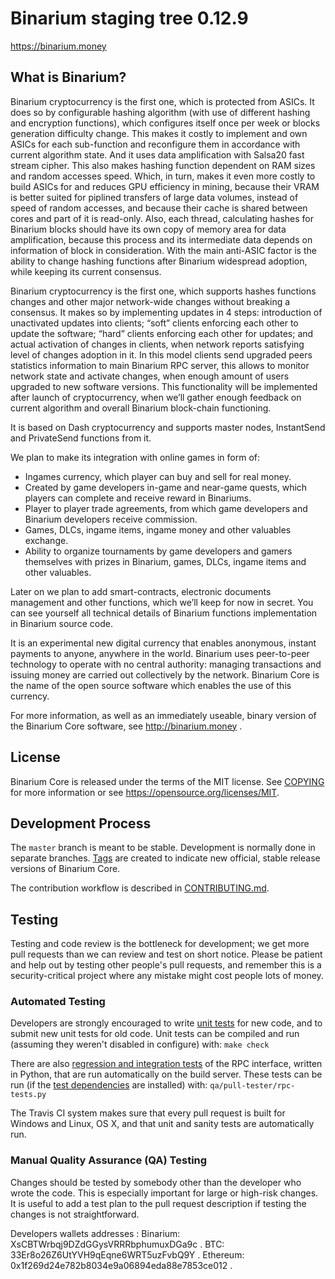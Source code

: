Binarium staging tree 0.12.9
===============================

https://binarium.money


What is Binarium?
----------------

Binarium cryptocurrency is the first one, which is protected from ASICs. It does so by configurable hashing algorithm (with use of different hashing and encryption functions), which configures itself once per week or blocks generation difficulty change. This makes it costly to implement and own ASICs for each sub-function and reconfigure them in accordance with current algorithm state. And it uses data amplification with Salsa20 fast stream cipher. This also makes hashing function dependent on RAM sizes and random accesses speed. Which, in turn, makes it even more costly to build ASICs for and reduces GPU efficiency in mining, because their VRAM is better suited for piplined transfers of large data volumes, instead of speed of random accesses, and because their cache is shared between cores and part of it is read-only. Also, each thread, calculating hashes for Binarium blocks should have its own copy of memory area for data amplification, because this process and its intermediate data depends on information of block in consideration. With the main anti-ASIC factor is the ability to change hashing functions after Binarium widespread adoption, while keeping its current consensus.

Binarium cryptocurrency is the first one, which supports hashes functions changes and other major network-wide changes without breaking a consensus. It makes so by implementing updates in 4 steps: introduction of unactivated updates into clients; “soft” clients enforcing each other to update the software; “hard” clients enforcing each other for updates; and actual activation of changes in clients, when network reports satisfying level of changes adoption in it. In this model clients send upgraded peers statistics information to main Binarium RPC server, this allows to monitor network state and activate changes, when enough amount of users upgraded to new software versions. This functionality will be implemented after launch of cryptocurrency, when we’ll gather enough feedback on current algorithm and overall Binarium block-chain functioning.

It is based on Dash cryptocurrency and supports master nodes, InstantSend and PrivateSend functions from it.

We plan to make its integration with online games in form of:

- Ingames currency, which player can buy and sell for real money.
- Created by game developers in-game and near-game quests, which players can complete and receive reward in Binariums.
- Player to player trade agreements, from which game developers and Binarium developers receive commission.
- Games, DLCs, ingame items, ingame money and other valuables exchange.
- Ability to organize tournaments by game developers and gamers themselves with prizes in Binarium, games, DLCs, ingame items and other valuables.

Later on we plan to add smart-contracts, electronic documents management and other
functions, which we’ll keep for now in secret. You can see yourself all technical
details of Binarium functions implementation in Binarium source code.

It is an experimental new digital currency that enables anonymous, instant
payments to anyone, anywhere in the world. Binarium uses peer-to-peer technology
to operate with no central authority: managing transactions and issuing money
are carried out collectively by the network. Binarium Core is the name of the open
source software which enables the use of this currency.

For more information, as well as an immediately useable, binary version of
the Binarium Core software, see http://binarium.money .


License
-------

Binarium Core is released under the terms of the MIT license. See [COPYING](COPYING) for more
information or see https://opensource.org/licenses/MIT.

Development Process
-------------------

The `master` branch is meant to be stable. Development is normally done in separate branches.
[Tags](https://github.com/binariumpay/binarium/tags) are created to indicate new official,
stable release versions of Binarium Core.

The contribution workflow is described in [CONTRIBUTING.md](CONTRIBUTING.md).

Testing
-------

Testing and code review is the bottleneck for development; we get more pull
requests than we can review and test on short notice. Please be patient and help out by testing
other people's pull requests, and remember this is a security-critical project where any mistake might cost people
lots of money.

### Automated Testing

Developers are strongly encouraged to write [unit tests](/doc/unit-tests.md) for new code, and to
submit new unit tests for old code. Unit tests can be compiled and run
(assuming they weren't disabled in configure) with: `make check`

There are also [regression and integration tests](/qa) of the RPC interface, written
in Python, that are run automatically on the build server.
These tests can be run (if the [test dependencies](/qa) are installed) with: `qa/pull-tester/rpc-tests.py`

The Travis CI system makes sure that every pull request is built for Windows
and Linux, OS X, and that unit and sanity tests are automatically run.

### Manual Quality Assurance (QA) Testing

Changes should be tested by somebody other than the developer who wrote the
code. This is especially important for large or high-risk changes. It is useful
to add a test plan to the pull request description if testing the changes is
not straightforward.

Developers wallets addresses :
Binarium: XsCBTWrbqj9DZdGGysVRRRbphumuxDGa9c .
BTC: 33Er8o26Z6UtYVH9qEqne6WRT5uzFvbQ9Y .
Ethereum: 0x1f269d24e782b8034e9a06894eda88e7853ce012 .
